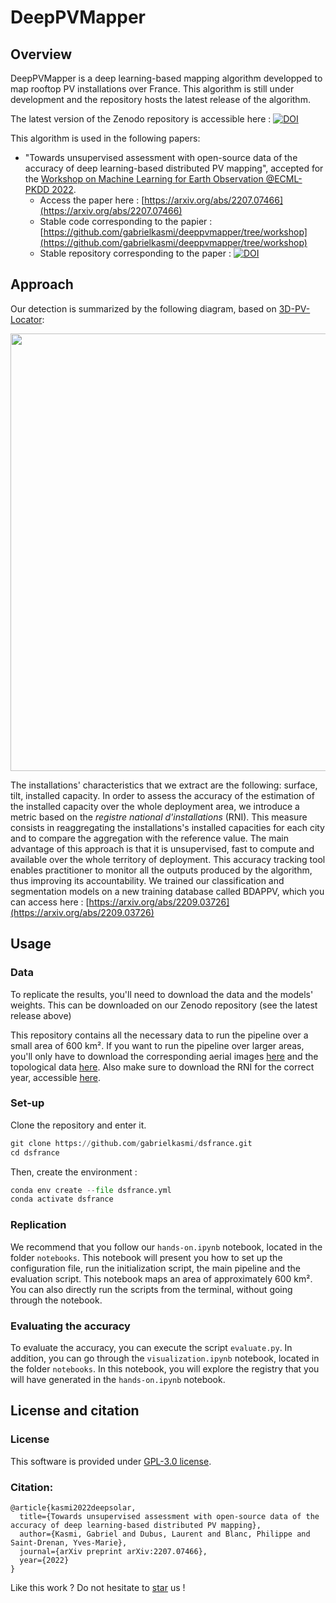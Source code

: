 # DeepPVMapper

## Overview

DeepPVMapper is a deep learning-based mapping algorithm developped to map rooftop PV installations over France. This algorithm is still under development and the repository hosts the latest release of the algorithm.

The latest version of the Zenodo repository is accessible here : [![DOI](https://zenodo.org/badge/DOI/10.5281/zenodo.7576814.svg)](https://doi.org/10.5281/zenodo.7576814)


This algorithm is used in the following papers:
* "Towards unsupervised assessment with open-source data of the accuracy of deep learning-based distributed PV mapping", accepted for the [Workshop on Machine Learning for Earth Observation @ECML-PKDD 2022](https://sites.google.com/view/maclean22/people?authuser=0).
  * Access the paper here : [https://arxiv.org/abs/2207.07466](https://arxiv.org/abs/2207.07466)
  * Stable code corresponding to the papier : [https://github.com/gabrielkasmi/deeppvmapper/tree/workshop](https://github.com/gabrielkasmi/deeppvmapper/tree/workshop)
  * Stable repository corresponding to the paper : [![DOI](https://zenodo.org/badge/DOI/10.5281/zenodo.6862675.svg)](https://doi.org/10.5281/zenodo.6862675)

## Approach

Our detection is summarized by the following diagram, based on [3D-PV-Locator](https://www.sciencedirect.com/science/article/abs/pii/S0306261921016937):

<p align="center">
<img src="https://github.com/gabrielkasmi/dsfrance/blob/main/figs/flowchart.png" width=700px>
</p>

The installations' characteristics that we extract are the following: surface, tilt, installed capacity. In order to assess the accuracy of the estimation of the installed capacity over the whole deployment area, we introduce a metric based on the <i> registre national d'installations </i> (RNI). This measure consists in reaggregating the installations's installed capacities for each city and to compare the aggregation with the reference value. The main advantage of this approach is that it is unsupervised, fast to compute and available over the whole territory of deployment. This accuracy tracking tool enables practitioner to monitor all the outputs produced by the algorithm, thus improving its accountability. We trained our classification and segmentation models on a new training database called BDAPPV, which you can access here : [https://arxiv.org/abs/2209.03726](https://arxiv.org/abs/2209.03726)

## Usage

### Data

To replicate the results, you'll need to download the data and the models' weights. This can be downloaded on our Zenodo repository (see the latest release above)

This repository contains all the necessary data to run the pipeline over a small area of 600 km². If you want to run the pipeline over larger areas, you'll only have to download the corresponding aerial images [here](https://geoservices.ign.fr/bdortho) and the topological data [here](https://geoservices.ign.fr/bdtopo). Also make sure to download the RNI for the correct year, accessible [here](https://www.data.gouv.fr/fr/datasets/?q=Registre%20national%20des%20installations%20de%20production%20d%27%C3%A9lectricit%C3%A9).

### Set-up 

Clone the repository and enter it. 

```python
git clone https://github.com/gabrielkasmi/dsfrance.git
cd dsfrance
```

Then, create the environment :

```python
conda env create --file dsfrance.yml
conda activate dsfrance
```

### Replication

We recommend that you follow our `hands-on.ipynb` notebook, located in the folder `notebooks`. This notebook will present you how to set up the configuration file, run the initialization script, the main pipeline and the evaluation script. This notebook maps an area of approximately 600 km². You can also directly run the scripts from the terminal, without going through the notebook.

### Evaluating the accuracy

To evaluate the accuracy, you can execute the script `evaluate.py`. In addition, you can go through the `visualization.ipynb` notebook, located in the folder `notebooks`. In this notebook, you will explore the registry that you will have generated in the `hands-on.ipynb` notebook.

## License and citation

### License

This software is provided under [GPL-3.0 license](https://github.com/gabrielkasmi/dsfrance/blob/main/LICENSE). 

### Citation: 

```
@article{kasmi2022deepsolar,
  title={Towards unsupervised assessment with open-source data of the accuracy of deep learning-based distributed PV mapping},
  author={Kasmi, Gabriel and Dubus, Laurent and Blanc, Philippe and Saint-Drenan, Yves-Marie},
  journal={arXiv preprint arXiv:2207.07466},
  year={2022}
}
```

Like this work ? Do not hesitate to <a class="github-button" href="https://github.com/gabrielkasmi/deeppvmapper" data-icon="octicon-star" aria-label="Star gabrielkasmi/deeppvmapper on GitHub">star</a> us ! 
